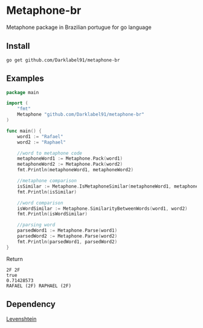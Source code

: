 # Metaphone-br
Metaphone package in Brazilian portugue for go language


## Install
``` 
go get github.com/Darklabel91/metaphone-br
```

## Examples
```go
package main

import (
	"fmt"
	Metaphone "github.com/Darklabel91/metaphone-br"
)

func main() {
	word1 := "Rafael"
	word2 := "Raphael"

	//word to metaphone code
	metaphoneWord1 := Metaphone.Pack(word1)
	metaphoneWord2 := Metaphone.Pack(word2)
	fmt.Println(metaphoneWord1, metaphoneWord2)

	//metaphone comparison
	isSimilar := Metaphone.IsMetaphoneSimilar(metaphoneWord1, metaphoneWord2)
	fmt.Println(isSimilar)

	//word comparison
	isWordSimilar := Metaphone.SimilarityBetweenWords(word1, word2)
	fmt.Println(isWordSimilar)

	//parsing word
	parsedWord1 := Metaphone.Parse(word1)
	parsedWord2 := Metaphone.Parse(word2)
  	fmt.Println(parsedWord1, parsedWord2)
}
```

Return
```
2F 2F
true
0.71428573
RAFAEL (2F) RAPHAEL (2F)
```

## Dependency
[Levenshtein](https://github.com/Darklabel91/Levenshtein)

